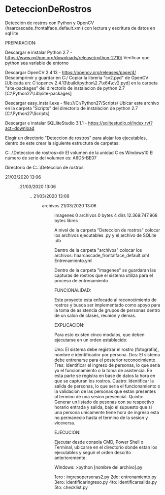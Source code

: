 # DeteccionDeRostros
Detección de rostros con Python y OpenCV (haarcascade_frontalface_default.xml) con lectura y escritura de datos en sql lite

PREPARACION:

Descargar e instalar Python 2.7 - https://www.python.org/downloads/release/python-2710/
	Verificar que python sea variable de entorno

Descargar OpenCV 2.4.13 - https://opencv.org/releases/page/4/
	Descomprimir y guardar en C:/
		Copiar la libreria "cv2.pyd" de OpenCV 
		[Ubicada en: C:\opencv 2.4.13\build\python\2.7\x64\cv2.pyd]
		en la carpeta "site-packages" del directorio de instalacion de python 2.7
		[C:\Python27\Lib\site-packages]

Descargar easy_install.exe - file:///C:/Python27/Scripts/
	Ubicar este archivo en la carpeta "Scripts" del directorio de instalacion de python 2.7
	[C:\Python27\Scripts]

Descargar e instalar SQLliteStudio 3.1.1 - https://sqlitestudio.pl/index.rvt?act=download

Elegir un directorio "Deteccion de rostros" para alojar los ejecutables, dentro de este crear la siguiente estructura de carpetas:

C:\..\Deteccion de rostros>dir
 El volumen de la unidad C es Windows10
 El número de serie del volumen es: A6D5-BE07

 Directorio de C:\..\Deteccion de rostros

21/03/2020  13:06    <DIR>          .
21/03/2020  13:06    <DIR>          ..
21/03/2020  13:06    <DIR>          archivos
21/03/2020  13:06    <DIR>          imagenes
               0 archivos              0 bytes
               4 dirs  12.369.747.968 bytes libres

A nivel de la carpeta "Deteccion de rostros" colocar los archivos ejecutables .py y el archivo de SQLite .db

Dentro de la carpeta "archivos" colocar los archivos:
haarcascade_frontalface_default.xml
Entrenamiento.yml

Dentro de la carpeta "imagenes" se guardaran las capturas de rostros que el sistema utiliza para el proceso de entrenamiento

FUNCIONALIDAD:

Este proyecto esta enfocado al reconocimiento de rostros y busca ser implementado
como apoyo para la toma de asistencia de grupos de personas dentro de
un salon de clases, reunion y demas.

EXPLICACION:

Para esto existen cinco modulos, que deben ejecutarse en un orden establecido:

Uno: El sistema debe registrar el rostro (fotografia), nombre e identificador por persona.
Dos: El sistema debe entrenarse para el posterior reconocimiento.
Tres: Identificar el ingreso de personas, lo que seria ya el funcionamiento o la toma de asistencia. En esta parte se registra en base de datos la hora en que se capturan los rostros.
Cuatro: Identificar la salida de personas, lo que seria el funcionamiento o la validacion de las personas que estan presentes al termino de una sesion presencial.
Quinto: Generar un listado de pesonas con su respectivo horario entrada y salida, bajo el supuesto que si una persona unicamente tiene hora de ingreso esta no permanecio hasta el termino de la sesion y viceversa.

EJECUCION:

Ejecutar desde consola CMD, Power Shell o Terminal, ubicarse en el directorio donde estan los ejecutables y seguir el orden descrito anterioremente.

Windows: >python [nombre del archivo].py

1ero : ingresopersonas2.py
2do: entrenamiento.py
3ero: identificaringreso.py
4to: identificarsalida.py
5to: checklist.py
